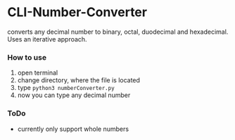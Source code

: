 # CLI-Number-Converter
converts any decimal number to binary, octal, duodecimal and hexadecimal.
Uses an iterative approach.

### How to use
1. open terminal
2. change directory, where the file is located
3. type `python3 numberConverter.py`
4. now you can type any decimal number


### ToDo
- currently only support whole numbers
